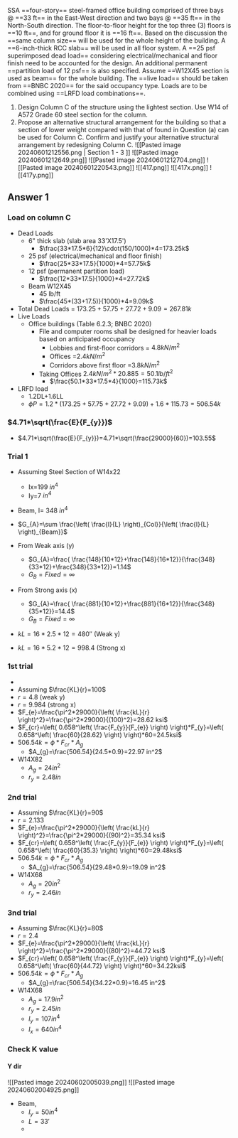SSA ==four-story== steel-framed office building comprised of three bays @ ==33 ft== in the East-West direction and two bays @ ==35 ft== in the North-South direction. The floor-to-floor height for the top three (3) floors is ==10 ft==, and for ground floor it is ==16 ft==. Based on the discussion the ==same column size== will be used for the whole height of the building. A ==6-inch-thick RCC slab== will be used in all floor system. A ==25 psf superimposed dead load== considering electrical/mechanical and floor finish need to be accounted for the design. An additional permanent ==partition load of 12 psf== is also specified. Assume ==W12X45 section is used as beam== for the whole building. The ==live load== should be taken from ==BNBC 2020== for the said occupancy type. Loads are to be combined using ==LRFD load combinations==.
1. Design Column C of the structure using the lightest section. Use W14 of A572 Grade 60 steel section for the column.
2. Propose an alternative structural arrangement for the building so that a section of lower weight compared with that of found in Question (a) can be used for Column C. Confirm and justify your alternative structural arrangement by redesigning Column C.
![[Pasted image 20240601212556.png | Section 1 - 3 ]]
![[Pasted image 20240601212649.png]]
![[Pasted image 20240601212704.png]]
![[Pasted image 20240601220543.png]]
![[417.png]]
	![[417x.png]]
	![[417y.png]]
	
## Answer 1
### Load on column C
- Dead Loads
	- 6" thick slab (slab area 33'X17.5')
		- $\frac{33*17.5*6}{12}\cdot(150/1000)*4=173.25k$
	- 25 psf (electrical/mechanical and floor finish)
		- $\frac{25*33*17.5}{1000}*4=57.75k$
	- 12 psf (permanent partition load)
		- $\frac{12*33*17.5}{1000}*4=27.72k$
	- Beam W12X45
		- 45 lb/ft
		- $\frac{45*(33+17.5)}{1000}*4=9.09k$
- Total Dead Loads = $173.25+57.75+27.72+9.09=267.81k$
- Live Loads
	- Office buildings (Table 6.2.3; BNBC 2020)
		- File and computer rooms shall be designed for heavier loads based on anticipated occupancy
			- Lobbies and first-floor corridors = $4.8 kN/m^2$ 
			- Offices =$2.4 kN /m^2$
			- Corridors above first floor =$3.8kN /m^2$
		- Taking Offices $2.4kN /m^2 *20.885 =50.1lb /ft^2$
			- $\frac{50.1*33*17.5*4}{1000}=115.73k$
- LRFD load 
	- 1.2DL+1.6LL
	- $\phi P= 1.2*(173.25+57.75+27.72+9.09)+1.6*115.73=506.54k$
### $4.71*\sqrt(\frac{E}{F_{y}})$
- $4.71*\sqrt(\frac{E}{F_{y}})=4.71*\sqrt(\frac{29000}{60})=103.55$
### Trial 1
- Assuming Steel Section of  W14x22
	- Ix=199 $in^4$
	- Iy=7 $in^4$
- Beam, I= 348 $in^4$
- $G_{A}=\sum \frac{\left( \frac{I}{L} \right)_{Col}}{\left( \frac{I}{L} \right)_{Beam}}$
- From Weak axis (y)
	- $G_{A}=\frac{ \frac{148}{10*12}+\frac{148}{16*12}}{\frac{348}{33*12}+\frac{348}{33*12}}=1.14$
	- $G_{B}=Fixed=\infty$
- From Strong axis (x)
	- $G_{A}=\frac{ \frac{881}{10*12}+\frac{881}{16*12}}{\frac{348}{35*12}}=14.4$
	-  $G_{B}=Fixed=\infty$

- $kL=16*2.5*12=480''$ (Weak y)
- $kL=16*5.2*12=998.4$ (Strong x)
### 1st trial
- 
- Assuming $\frac{KL}{r}=100$
- $r=4.8$ (weak y)
- $r=9.984$ (strong x)
- $F_{e}=\frac{\pi^2*29000}{\left( \frac{kL}{r} \right)^2}=\frac{\pi^2*29000}{(100)^2}=28.62 ksi$
- $F_{cr}=\left( 0.658^\left( \frac{F_{y}}{F_{e}} \right) \right)*F_{y}=\left( 0.658^\left( \frac{60}{28.62} \right) \right)*60=24.5ksi$
- $506.54k=\phi*F_{cr}*A_{g}$
	- $A_{g}=\frac{506.54}{24.5*0.9}=22.97 in^2$
- W14X82
	- $A_{g}=24in^2$
	- $r_{y}=2.48in$
### 2nd trial
- Assuming $\frac{KL}{r}=90$
- $r=2.133$
- $F_{e}=\frac{\pi^2*29000}{\left( \frac{kL}{r} \right)^2}=\frac{\pi^2*29000}{(90)^2}=35.34 ksi$
- $F_{cr}=\left( 0.658^\left( \frac{F_{y}}{F_{e}} \right) \right)*F_{y}=\left( 0.658^\left( \frac{60}{35.3} \right) \right)*60=29.48ksi$
- $506.54k=\phi*F_{cr}*A_{g}$
	- $A_{g}=\frac{506.54}{29.48*0.9}=19.09 in^2$
- W14X68
	- $A_{g}=20in^2$
	- $r_{y}=2.46in$
### 3nd trial
- Assuming $\frac{KL}{r}=80$
- $r=2.4$
- $F_{e}=\frac{\pi^2*29000}{\left( \frac{kL}{r} \right)^2}=\frac{\pi^2*29000}{(80)^2}=44.72 ksi$
- $F_{cr}=\left( 0.658^\left( \frac{F_{y}}{F_{e}} \right) \right)*F_{y}=\left( 0.658^\left( \frac{60}{44.72} \right) \right)*60=34.22ksi$
- $506.54k=\phi*F_{cr}*A_{g}$
	- $A_{g}=\frac{506.54}{34.22*0.9}=16.45 in^2$
- W14X68
	- $A_{g}=17.9in^2$
	- $r_{y}=2.45in$
	- $I_{y}=107 in^4$
	- $I_{x}=640 in^4$
### Check K value
#### Y dir
![[Pasted image 20240602005039.png]]
![[Pasted image 20240602004925.png]]
- Beam,
	- $I_{y}=50in^4$
	- $L=33'$
	- 